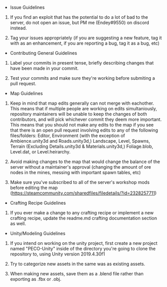- Issue Guidelines

1. If you find an exploit that has the potential to do a lot of bad to the server, do not open an issue, but PM me (Endey#9550) on discord instead.

2. Tag your issues appropriately (if you are suggesting a new feature, tag it with as an enhancement, if you are reporting a bug, tag it as a bug, etc)





- Contributing General Guidelines

1. Label your commits in present tense, briefly describing changes that have been made in your commit.

2. Test your commits and make sure they're working before submiting a pull request.





- Map Guidelines

1. Keep in mind that map edits generally can not merge with eachother. This means that if multiple people are working on edits simultaniously, repository maintainers will be unable to keep the changes of both contributors, and will pick whichever commit they deem more important. This means that you should not make any edits to the map if you see that there is an open pull request involving edits to any of the following files/folders: Editor, Environment (with the exception of Ambience.unity3d and Roads.unity3d,) Landscape, Level, Spawns, Terrain (Excluding Details.unity3d & Materials.unity3d,) Foliage.blob, Level.dat, or Level.heirarchy.

2. Avoid making changes to the map that would change the balance of the server without a maintainer's approval (changing the amount of ore nodes in the mines, messing with important spawn tables, etc)

3. Make sure you've subscribed to all of the server's workshop mods before editing the map (https://steamcommunity.com/sharedfiles/filedetails/?id=2328257711)





- Crafting Recipe Guidelines

1. If you ever make a change to any crafting recipe or implement a new crafting recipe, update the readme.md crafting documentation section as well.





- Unity/Modeling Guidelines

1. If you intend on working on the unity project, first create a new project named "PECO-Unity" inside of the directory you're going to clone the repository to, using Unity version 2019.4.30f1

2. Try to categorize new assets in the same was as existing assets.

3. When making new assets, save them as a .blend file rather than exporting as .fbx or .obj.




